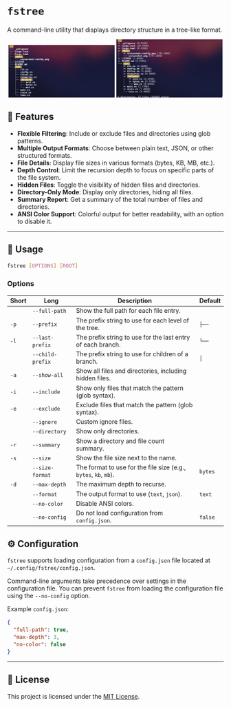 # `fstree`

A command-line utility that displays directory structure in a tree-like format.

<div align="center">
  <img src="docs/screenshot.png" alt="screenshot" width="49%"/>
  <img src="docs/screenshot-config.png" alt="screenshot-with-config" width="49%"/>
</div>

## 🌟 Features

- **Flexible Filtering**: Include or exclude files and directories using glob patterns.
- **Multiple Output Formats**: Choose between plain text, JSON, or other structured formats.
- **File Details**: Display file sizes in various formats (bytes, KB, MB, etc.).
- **Depth Control**: Limit the recursion depth to focus on specific parts of the file system.
- **Hidden Files**: Toggle the visibility of hidden files and directories.
- **Directory-Only Mode**: Display only directories, hiding all files.
- **Summary Report**: Get a summary of the total number of files and directories.
- **ANSI Color Support**: Colorful output for better readability, with an option to disable it.

---

<!-- ## Installation

You can install `fstree` using `cargo`:

```sh
cargo install fstree
``` -->

## 📖 Usage

```sh
fstree [OPTIONS] [ROOT]
```

### Options

| Short | Long             | Description                                                      | Default |
| ----- | ---------------- | ---------------------------------------------------------------- | ------- |
|       | `--full-path`    | Show the full path for each file entry.                          |         |
| `-p`  | `--prefix`       | The prefix string to use for each level of the tree.             | `├── `  |
| `-l`  | `--last-prefix`  | The prefix string to use for the last entry of each branch.      | `└── `  |
|       | `--child-prefix` | The prefix string to use for children of a branch.               | `│   `  |
| `-a`  | `--show-all`     | Show all files and directories, including hidden files.          |         |
| `-i`  | `--include`      | Show only files that match the pattern (glob syntax).            |         |
| `-e`  | `--exclude`      | Exclude files that match the pattern (glob syntax).              |         |
|       | `--ignore`       | Custom ignore files.                                             |         |
|       | `--directory`    | Show only directories.                                           |         |
| `-r`  | `--summary`      | Show a directory and file count summary.                         |         |
| `-s`  | `--size`         | Show the file size next to the name.                             |         |
|       | `--size-format`  | The format to use for the file size (e.g., `bytes`, `kb`, `mb`). | `bytes` |
| `-d`  | `--max-depth`    | The maximum depth to recurse.                                    |         |
|       | `--format`       | The output format to use (`text`, `json`).                       | `text`  |
|       | `--no-color`     | Disable ANSI colors.                                             |         |
|       | `--no-config`    | Do not load configuration from `config.json`.                    | `false` |

## ⚙️ Configuration

`fstree` supports loading configuration from a `config.json` file located at `~/.config/fstree/config.json`.

Command-line arguments take precedence over settings in the configuration file. You can prevent `fstree` from loading the configuration file using the `--no-config` option.

Example `config.json`:

```json
{
  "full-path": true,
  "max-depth": 3,
  "no-color": false
}
```

---

## 📄 License

This project is licensed under the [MIT License](./LICENSE).
